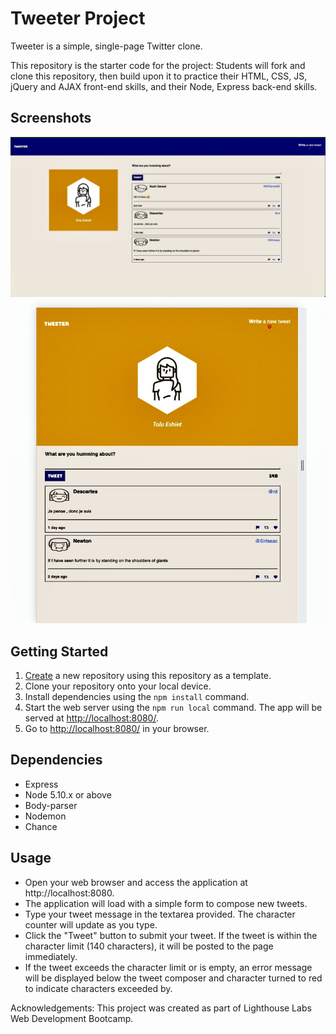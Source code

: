 # Tweeter Project

Tweeter is a simple, single-page Twitter clone.

This repository is the starter code for the project: Students will fork and clone this repository, then build upon it to practice their HTML, CSS, JS, jQuery and AJAX front-end skills, and their Node, Express back-end skills.

## Screenshots
!["Screenshot of URLs page"](https://github.com/ToluME/tweeter/blob/master/docs/desktop-view.png?raw=true)
!["Screenshot of URLs page"](https://github.com/ToluME/tweeter/blob/master/docs/mobile-view.png?raw=true)

## Getting Started

1. [Create](https://docs.github.com/en/repositories/creating-and-managing-repositories/creating-a-repository-from-a-template) a new repository using this repository as a template.
2. Clone your repository onto your local device.
3. Install dependencies using the `npm install` command.
3. Start the web server using the `npm run local` command. The app will be served at <http://localhost:8080/>.
4. Go to <http://localhost:8080/> in your browser.

## Dependencies

- Express
- Node 5.10.x or above
- Body-parser
- Nodemon
- Chance


## Usage
* Open your web browser and access the application at http://localhost:8080.
* The application will load with a simple form to compose new tweets.
* Type your tweet message in the textarea provided. The character counter will update as you type.
* Click the "Tweet" button to submit your tweet. If the tweet is within the character limit (140 characters), it will be posted to the page immediately.
* If the tweet exceeds the character limit or is empty, an error message will be displayed below the tweet composer and character turned to red to indicate characters exceeded by.


Acknowledgements:
This project was created as part of Lighthouse Labs Web Development Bootcamp.
